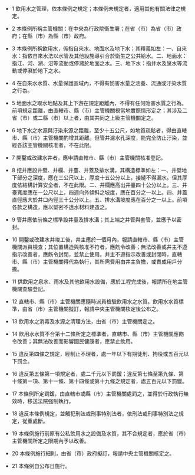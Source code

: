 * 1 飲用水之管理，依本條例之規定；本條例未規定者，適用其他有關法律之規定。

* 2 本條例所稱主管機關：在中央為行政院衛生署；在省（市）為省（市）政府；在縣（市）為縣（市）政府。

* 3 本條例所稱飲用水，係指自來水、地面水及地下水；其釋義如左：一、自來水：指依自來水法以水管及其他設施導引合於衛生之公共給水。二、地面水：指江、河、湖、沼等流動或停瀦於地面之水。三、地下水：指井水及泉水等流動或停瀦於地下之水。

* 4 在自來水水質、水量保護區域內，不得有妨害水量之涵養、流通或汙染水質之行為。

* 5 地面水之取水地點及其上下游在規定距離內，不得有任何貽害水質之行為。前項規定距離，由直轄市、縣（市）主管機關視當地實際情形定之；其涉及二省（市）或二縣（市）以上者，由其共同之上級主管機關定之。

* 6 地下水之水源與汙染來源之距離，至少十五公尺，如地質疏鬆者，得由直轄市、縣（市）主管機關酌增其距離。但管井濾水孔深度，能完全防止汙染，並經各該主管機關核准者，不在此限。

* 7 開鑿或改建水井者，應申請直轄市、縣（市）主管機關核准登記。

* 8 挖井應設井壁、井欄、井臺、井蓋及排水溝，其構造標準如左：一、井壁地下部分之深度，應在三公尺以上，厚度十五公分以上，接縫不得漏水。但其厚度依結構計算安全者，不在此限。二、井欄應高出井臺四十公分以上。三、井臺寬度應在一公尺以上，四週向外傾斜之坡度，應在百分之一以上。四、井蓋直徑應大於井口內徑三十公分以上。五、排水溝坡度應在百分之一以上。前項各款之構造，應以堅密不透水材料建造之。

* 9 管井應依前條之標準設井臺及排水溝；其上端之井管與套管，並應予以密封。

* 10 開鑿或改建水井竣工後，井主應於一個月內，報請直轄市、縣（市）主管機關派員檢查；其位置構造與核准不符者，應飭令改善；無法改善或井主不遵指示改善者，應飭令封閉，並禁止使用。井主不遵指示改善或封閉時，直轄市、縣（市）主管機關得代為執行，其所需費用由井主負擔，或責成用戶分擔。

* 11 供飲用之泉水、雨水及其他飲用水設備，應於工程完成後，報請所在地主管機關查驗登記。

* 12 直轄市、縣（市）主管機關應隨時派員檢驗飲用水之水質。飲用水水質標準，由省（市）主管機關擬訂，報請中央主管機關核定後公布之。

* 13 飲用水之消毒及水源之清理方法，由省（市）主管機關定之。

* 14 飲用水水質不合第十二條所定之標準者，直轄市、縣（市）主管機關應飭令改善；其無法改善而影響國民健康者，應禁止飲用。

* 15 違反第四條之規定，經制止不理者，處一年以下有期徒刑、拘役或五百元以下罰金。

* 16 違反第五條第一項規定者，處二千元以下罰鍰；違反第七條至第九條、第十條第一項、第十一條、第十四條或第十九條之規定者，處五百元以下罰鍰。

* 17 本條例所定罰鍰，由直轄市或縣（市）主管機關處罰之，並得於行政執行無效時，移送法院強制執行。

* 18 違反本條例規定，並觸犯刑法或刑事特別法者，依刑法或刑事特別法之規定，從重處斷。

* 19 本條例施行前原有公私飲用水之設備及水質，其不合規定者，應於省（市）主管機關所定之限期內予以改善。

* 20 本條例施行細則，由省（市）政府擬訂，報請中央主管機關核定之。

* 21 本條例自公布日施行。

